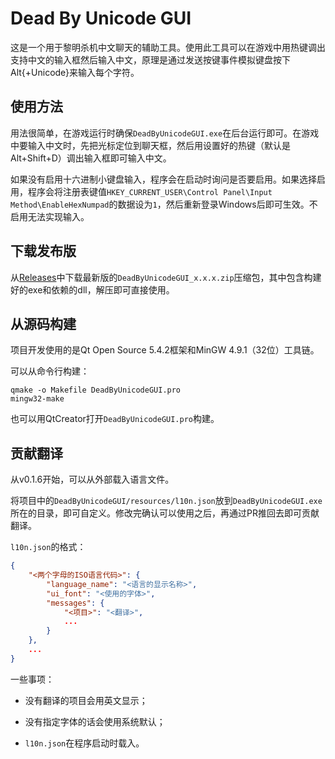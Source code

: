 # Dead By Unicode GUI

这是一个用于黎明杀机中文聊天的辅助工具。使用此工具可以在游戏中用热键调出支持中文的输入框然后输入中文，原理是通过发送按键事件模拟键盘按下Alt{+Unicode}来输入每个字符。

## 使用方法

用法很简单，在游戏运行时确保`DeadByUnicodeGUI.exe`在后台运行即可。在游戏中要输入中文时，先把光标定位到聊天框，然后用设置好的热键（默认是Alt+Shift+D）调出输入框即可输入中文。

如果没有启用十六进制小键盘输入，程序会在启动时询问是否要启用。如果选择启用，程序会将注册表键值`HKEY_CURRENT_USER\Control Panel\Input Method\EnableHexNumpad`的数据设为`1`，然后重新登录Windows后即可生效。不启用无法实现输入。

## 下载发布版

从[Releases](https://github.com/k9yyy/dead_by_unicode_gui/releases)中下载最新版的`DeadByUnicodeGUI_x.x.x.zip`压缩包，其中包含构建好的exe和依赖的dll，解压即可直接使用。

## 从源码构建

项目开发使用的是Qt Open Source 5.4.2框架和MinGW 4.9.1（32位）工具链。

可以从命令行构建：

```
qmake -o Makefile DeadByUnicodeGUI.pro
mingw32-make
```

也可以用QtCreator打开`DeadByUnicodeGUI.pro`构建。

## 贡献翻译

从v0.1.6开始，可以从外部载入语言文件。

将项目中的`DeadByUnicodeGUI/resources/l10n.json`放到`DeadByUnicodeGUI.exe`所在的目录，即可自定义。修改完确认可以使用之后，再通过PR推回去即可贡献翻译。

`l10n.json`的格式：

```json
{
    "<两个字母的ISO语言代码>": {
    	"language_name": "<语言的显示名称>",
        "ui_font": "<使用的字体>",
        "messages": {
            "<项目>": "<翻译>",
            ...
        }
	},
	...
}
```

一些事项：

* 没有翻译的项目会用英文显示；
* 没有指定字体的话会使用系统默认；

* `l10n.json`在程序启动时载入。
